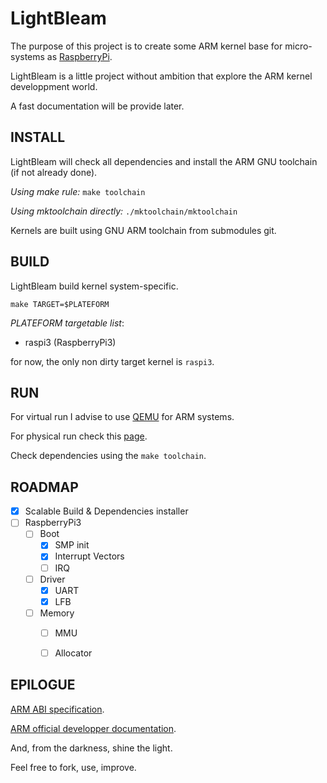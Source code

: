 # LightBleam

The purpose of this project is to create some ARM kernel base for micro-systems as [RaspberryPi](https://fr.wikipedia.org/wiki/Raspberry_Pi).

LightBleam is a little project without ambition that explore the ARM kernel developpment world.

A fast documentation will be provide later.

## INSTALL

LightBleam will check all dependencies and install the ARM GNU toolchain (if not already done).

_Using make rule:_ `make toolchain`

_Using mktoolchain directly:_ `./mktoolchain/mktoolchain`

Kernels are built using GNU ARM toolchain from submodules git.

## BUILD

LightBleam build kernel system-specific.

`make TARGET=$PLATEFORM`

*PLATEFORM targetable list*:
  - raspi3 (RaspberryPi3)

for now, the only non dirty target kernel is `raspi3`.

## RUN

For virtual run I advise to use [QEMU](https://www.qemu.org/docs/master/qemu-doc.html) for ARM systems.

For physical run check this [page](https://wiki.osdev.org/Raspberry_Pi_Bare_Bones#Testing_your_operating_system_.28Real_Hardware.29).

Check dependencies using the `make toolchain`.

## ROADMAP

- [X] Scalable Build & Dependencies installer
- [ ] RaspberryPi3
  - [ ] Boot
    - [X] SMP init
    - [X] Interrupt Vectors
    - [ ] IRQ
  - [ ] Driver
    - [X] UART 
    - [X] LFB
  - [ ] Memory
    - [ ] MMU
    - [ ] Allocator


## EPILOGUE

[ARM ABI specification](http://infocenter.arm.com/help/index.jsp?topic=/com.arm.doc.ihi0042f/index.html).

[ARM official developper documentation](https://developer.arm.com/docs).

And, from the darkness, shine the light.

Feel free to fork, use, improve.
